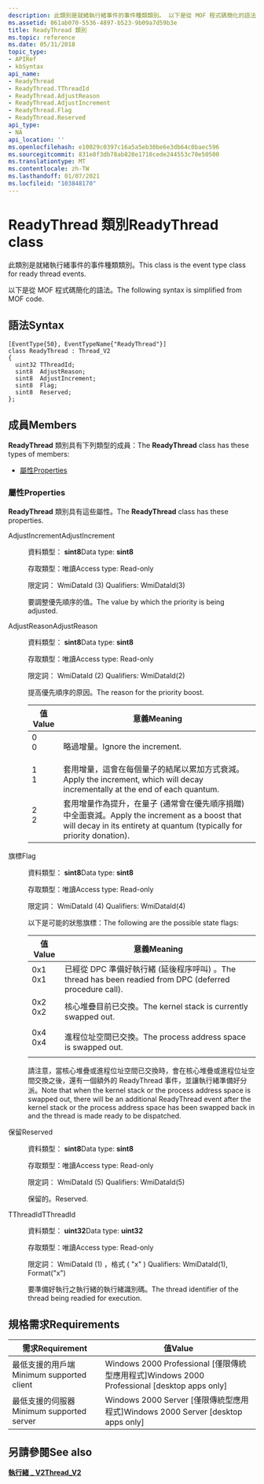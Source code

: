 ```yaml
---
description: 此類別是就緒執行緒事件的事件種類類別。 以下是從 MOF 程式碼簡化的語法。
ms.assetid: 861ab070-5536-4897-b523-9b09a7d59b3e
title: ReadyThread 類別
ms.topic: reference
ms.date: 05/31/2018
topic_type:
- APIRef
- kbSyntax
api_name:
- ReadyThread
- ReadyThread.TThreadId
- ReadyThread.AdjustReason
- ReadyThread.AdjustIncrement
- ReadyThread.Flag
- ReadyThread.Reserved
api_type:
- NA
api_location: ''
ms.openlocfilehash: e10029c0397c16a5a5eb30be6e3db64c0baec596
ms.sourcegitcommit: 831e8f3db78ab820e1710cede244553c70e50500
ms.translationtype: MT
ms.contentlocale: zh-TW
ms.lasthandoff: 01/07/2021
ms.locfileid: "103848170"
---
```

# <a name="readythread-class"></a><span data-ttu-id="4a4ef-104">ReadyThread 類別</span><span class="sxs-lookup"><span data-stu-id="4a4ef-104">ReadyThread class</span></span>

<span data-ttu-id="4a4ef-105">此類別是就緒執行緒事件的事件種類類別。</span><span class="sxs-lookup"><span data-stu-id="4a4ef-105">This class is the event type class for ready thread events.</span></span>

<span data-ttu-id="4a4ef-106">以下是從 MOF 程式碼簡化的語法。</span><span class="sxs-lookup"><span data-stu-id="4a4ef-106">The following syntax is simplified from MOF code.</span></span>

## <a name="syntax"></a><span data-ttu-id="4a4ef-107">語法</span><span class="sxs-lookup"><span data-stu-id="4a4ef-107">Syntax</span></span>

``` syntax
[EventType{50}, EventTypeName{"ReadyThread"}]
class ReadyThread : Thread_V2
{
  uint32 TThreadId;
  sint8  AdjustReason;
  sint8  AdjustIncrement;
  sint8  Flag;
  sint8  Reserved;
};
```

## <a name="members"></a><span data-ttu-id="4a4ef-108">成員</span><span class="sxs-lookup"><span data-stu-id="4a4ef-108">Members</span></span>

<span data-ttu-id="4a4ef-109">**ReadyThread** 類別具有下列類型的成員：</span><span class="sxs-lookup"><span data-stu-id="4a4ef-109">The **ReadyThread** class has these types of members:</span></span>

-   [<span data-ttu-id="4a4ef-110">屬性</span><span class="sxs-lookup"><span data-stu-id="4a4ef-110">Properties</span></span>](#properties)

### <a name="properties"></a><span data-ttu-id="4a4ef-111">屬性</span><span class="sxs-lookup"><span data-stu-id="4a4ef-111">Properties</span></span>

<span data-ttu-id="4a4ef-112">**ReadyThread** 類別具有這些屬性。</span><span class="sxs-lookup"><span data-stu-id="4a4ef-112">The **ReadyThread** class has these properties.</span></span>

<dl> <dt>

<span data-ttu-id="4a4ef-113">AdjustIncrement</span><span class="sxs-lookup"><span data-stu-id="4a4ef-113">AdjustIncrement</span></span>
</dt> <dd> <dl> <dt>

<span data-ttu-id="4a4ef-114">資料類型： **sint8**</span><span class="sxs-lookup"><span data-stu-id="4a4ef-114">Data type: **sint8**</span></span>
</dt> <dt>

<span data-ttu-id="4a4ef-115">存取類型：唯讀</span><span class="sxs-lookup"><span data-stu-id="4a4ef-115">Access type: Read-only</span></span>
</dt> <dt>

<span data-ttu-id="4a4ef-116">限定詞： WmiDataId (3) </span><span class="sxs-lookup"><span data-stu-id="4a4ef-116">Qualifiers: WmiDataId(3)</span></span>
</dt> </dl>

<span data-ttu-id="4a4ef-117">要調整優先順序的值。</span><span class="sxs-lookup"><span data-stu-id="4a4ef-117">The value by which the priority is being adjusted.</span></span>

</dd> <dt>

<span data-ttu-id="4a4ef-118">AdjustReason</span><span class="sxs-lookup"><span data-stu-id="4a4ef-118">AdjustReason</span></span>
</dt> <dd> <dl> <dt>

<span data-ttu-id="4a4ef-119">資料類型： **sint8**</span><span class="sxs-lookup"><span data-stu-id="4a4ef-119">Data type: **sint8**</span></span>
</dt> <dt>

<span data-ttu-id="4a4ef-120">存取類型：唯讀</span><span class="sxs-lookup"><span data-stu-id="4a4ef-120">Access type: Read-only</span></span>
</dt> <dt>

<span data-ttu-id="4a4ef-121">限定詞： WmiDataId (2) </span><span class="sxs-lookup"><span data-stu-id="4a4ef-121">Qualifiers: WmiDataId(2)</span></span>
</dt> </dl>

<span data-ttu-id="4a4ef-122">提高優先順序的原因。</span><span class="sxs-lookup"><span data-stu-id="4a4ef-122">The reason for the priority boost.</span></span>



| <span data-ttu-id="4a4ef-123">值</span><span class="sxs-lookup"><span data-stu-id="4a4ef-123">Value</span></span>                                                                        | <span data-ttu-id="4a4ef-124">意義</span><span class="sxs-lookup"><span data-stu-id="4a4ef-124">Meaning</span></span>                                                                                                                 |
|------------------------------------------------------------------------------|-------------------------------------------------------------------------------------------------------------------------|
| <dl> <span data-ttu-id="4a4ef-125"><dt>0</dt></span><span class="sxs-lookup"><span data-stu-id="4a4ef-125"><dt>0</dt></span></span> </dl> | <span data-ttu-id="4a4ef-126">略過增量。</span><span class="sxs-lookup"><span data-stu-id="4a4ef-126">Ignore the increment.</span></span><br/>                                                                                        |
| <dl> <span data-ttu-id="4a4ef-127"><dt>1</dt></span><span class="sxs-lookup"><span data-stu-id="4a4ef-127"><dt>1</dt></span></span> </dl> | <span data-ttu-id="4a4ef-128">套用增量，這會在每個量子的結尾以累加方式衰減。</span><span class="sxs-lookup"><span data-stu-id="4a4ef-128">Apply the increment, which will decay incrementally at the end of each quantum.</span></span><br/>                              |
| <dl> <span data-ttu-id="4a4ef-129"><dt>2</dt></span><span class="sxs-lookup"><span data-stu-id="4a4ef-129"><dt>2</dt></span></span> </dl> | <span data-ttu-id="4a4ef-130">套用增量作為提升，在量子 (通常會在優先順序捐贈) 中全面衰減。</span><span class="sxs-lookup"><span data-stu-id="4a4ef-130">Apply the increment as a boost that will decay in its entirety at quantum (typically for priority donation).</span></span><br/> |



 

</dd> <dt>

<span data-ttu-id="4a4ef-131">旗標</span><span class="sxs-lookup"><span data-stu-id="4a4ef-131">Flag</span></span>
</dt> <dd> <dl> <dt>

<span data-ttu-id="4a4ef-132">資料類型： **sint8**</span><span class="sxs-lookup"><span data-stu-id="4a4ef-132">Data type: **sint8**</span></span>
</dt> <dt>

<span data-ttu-id="4a4ef-133">存取類型：唯讀</span><span class="sxs-lookup"><span data-stu-id="4a4ef-133">Access type: Read-only</span></span>
</dt> <dt>

<span data-ttu-id="4a4ef-134">限定詞： WmiDataId (4) </span><span class="sxs-lookup"><span data-stu-id="4a4ef-134">Qualifiers: WmiDataId(4)</span></span>
</dt> </dl>

<span data-ttu-id="4a4ef-135">以下是可能的狀態旗標：</span><span class="sxs-lookup"><span data-stu-id="4a4ef-135">The following are the possible state flags:</span></span>



| <span data-ttu-id="4a4ef-136">值</span><span class="sxs-lookup"><span data-stu-id="4a4ef-136">Value</span></span>                                                                          | <span data-ttu-id="4a4ef-137">意義</span><span class="sxs-lookup"><span data-stu-id="4a4ef-137">Meaning</span></span>                                                                    |
|--------------------------------------------------------------------------------|----------------------------------------------------------------------------|
| <dl> <span data-ttu-id="4a4ef-138"><dt>0x1</dt></span><span class="sxs-lookup"><span data-stu-id="4a4ef-138"><dt>0x1</dt></span></span> </dl> | <span data-ttu-id="4a4ef-139">已經從 DPC 準備好執行緒 (延後程序呼叫) 。</span><span class="sxs-lookup"><span data-stu-id="4a4ef-139">The thread has been readied from DPC (deferred procedure call).</span></span><br/> |
| <dl> <span data-ttu-id="4a4ef-140"><dt>0x2</dt></span><span class="sxs-lookup"><span data-stu-id="4a4ef-140"><dt>0x2</dt></span></span> </dl> | <span data-ttu-id="4a4ef-141">核心堆疊目前已交換。</span><span class="sxs-lookup"><span data-stu-id="4a4ef-141">The kernel stack is currently swapped out.</span></span><br/>                      |
| <dl> <span data-ttu-id="4a4ef-142"><dt>0x4</dt></span><span class="sxs-lookup"><span data-stu-id="4a4ef-142"><dt>0x4</dt></span></span> </dl> | <span data-ttu-id="4a4ef-143">進程位址空間已交換。</span><span class="sxs-lookup"><span data-stu-id="4a4ef-143">The process address space is swapped out.</span></span><br/>                       |



 

<span data-ttu-id="4a4ef-144">請注意，當核心堆疊或進程位址空間已交換時，會在核心堆疊或進程位址空間交換之後，還有一個額外的 ReadyThread 事件，並讓執行緒準備好分派。</span><span class="sxs-lookup"><span data-stu-id="4a4ef-144">Note that when the kernel stack or the process address space is swapped out, there will be an additional ReadyThread event after the kernel stack or the process address space has been swapped back in and the thread is made ready to be dispatched.</span></span>

</dd> <dt>

<span data-ttu-id="4a4ef-145">保留</span><span class="sxs-lookup"><span data-stu-id="4a4ef-145">Reserved</span></span>
</dt> <dd> <dl> <dt>

<span data-ttu-id="4a4ef-146">資料類型： **sint8**</span><span class="sxs-lookup"><span data-stu-id="4a4ef-146">Data type: **sint8**</span></span>
</dt> <dt>

<span data-ttu-id="4a4ef-147">存取類型：唯讀</span><span class="sxs-lookup"><span data-stu-id="4a4ef-147">Access type: Read-only</span></span>
</dt> <dt>

<span data-ttu-id="4a4ef-148">限定詞： WmiDataId (5) </span><span class="sxs-lookup"><span data-stu-id="4a4ef-148">Qualifiers: WmiDataId(5)</span></span>
</dt> </dl>

<span data-ttu-id="4a4ef-149">保留的。</span><span class="sxs-lookup"><span data-stu-id="4a4ef-149">Reserved.</span></span>

</dd> <dt>

<span data-ttu-id="4a4ef-150">TThreadId</span><span class="sxs-lookup"><span data-stu-id="4a4ef-150">TThreadId</span></span>
</dt> <dd> <dl> <dt>

<span data-ttu-id="4a4ef-151">資料類型： **uint32**</span><span class="sxs-lookup"><span data-stu-id="4a4ef-151">Data type: **uint32**</span></span>
</dt> <dt>

<span data-ttu-id="4a4ef-152">存取類型：唯讀</span><span class="sxs-lookup"><span data-stu-id="4a4ef-152">Access type: Read-only</span></span>
</dt> <dt>

<span data-ttu-id="4a4ef-153">限定詞： WmiDataId (1) ，格式 ( "x" ) </span><span class="sxs-lookup"><span data-stu-id="4a4ef-153">Qualifiers: WmiDataId(1), Format("x")</span></span>
</dt> </dl>

<span data-ttu-id="4a4ef-154">要準備好執行之執行緒的執行緒識別碼。</span><span class="sxs-lookup"><span data-stu-id="4a4ef-154">The thread identifier of the thread being readied for execution.</span></span>

</dd> </dl>

## <a name="requirements"></a><span data-ttu-id="4a4ef-155">規格需求</span><span class="sxs-lookup"><span data-stu-id="4a4ef-155">Requirements</span></span>



| <span data-ttu-id="4a4ef-156">需求</span><span class="sxs-lookup"><span data-stu-id="4a4ef-156">Requirement</span></span> | <span data-ttu-id="4a4ef-157">值</span><span class="sxs-lookup"><span data-stu-id="4a4ef-157">Value</span></span> |
|-------------------------------------|------------------------------------------------------------|
| <span data-ttu-id="4a4ef-158">最低支援的用戶端</span><span class="sxs-lookup"><span data-stu-id="4a4ef-158">Minimum supported client</span></span><br/> | <span data-ttu-id="4a4ef-159">Windows 2000 Professional \[僅限傳統型應用程式\]</span><span class="sxs-lookup"><span data-stu-id="4a4ef-159">Windows 2000 Professional \[desktop apps only\]</span></span><br/> |
| <span data-ttu-id="4a4ef-160">最低支援的伺服器</span><span class="sxs-lookup"><span data-stu-id="4a4ef-160">Minimum supported server</span></span><br/> | <span data-ttu-id="4a4ef-161">Windows 2000 Server \[僅限傳統型應用程式\]</span><span class="sxs-lookup"><span data-stu-id="4a4ef-161">Windows 2000 Server \[desktop apps only\]</span></span><br/>       |



## <a name="see-also"></a><span data-ttu-id="4a4ef-162">另請參閱</span><span class="sxs-lookup"><span data-stu-id="4a4ef-162">See also</span></span>

<dl> <dt>

[<span data-ttu-id="4a4ef-163">**執行緒 \_ V2**</span><span class="sxs-lookup"><span data-stu-id="4a4ef-163">**Thread\_V2**</span></span>](thread-v2.md)
</dt> </dl>

 

 




